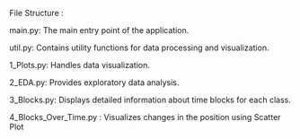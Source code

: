 File Structure :

main.py: The main entry point of the application.

util.py: Contains utility functions for data processing and visualization.

1_Plots.py: Handles data visualization.

2_EDA.py: Provides exploratory data analysis.

3_Blocks.py: Displays detailed information about time blocks for each class.

4_Blocks_Over_Time.py : Visualizes changes in the position using Scatter Plot
